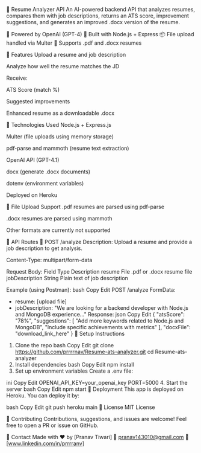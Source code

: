 📄 Resume Analyzer API
An AI-powered backend API that analyzes resumes, compares them with job descriptions, returns an ATS score, improvement suggestions, and generates an improved .docx version of the resume.

🧠 Powered by OpenAI (GPT-4)
🚀 Built with Node.js + Express
📦 File upload handled via Multer
📄 Supports .pdf and .docx resumes

📌 Features
Upload a resume and job description

Analyze how well the resume matches the JD

Receive:

ATS Score (match %)

Suggested improvements

Enhanced resume as a downloadable .docx

🚀 Technologies Used
Node.js + Express.js

Multer (file uploads using memory storage)

pdf-parse and mammoth (resume text extraction)

OpenAI API (GPT-4.1)

docx (generate .docx documents)

dotenv (environment variables)

Deployed on Heroku

📁 File Upload Support
.pdf resumes are parsed using pdf-parse

.docx resumes are parsed using mammoth

Other formats are currently not supported

📡 API Routes
🔹 POST /analyze
Description: Upload a resume and provide a job description to get analysis.

Content-Type: multipart/form-data

Request Body:
Field	Type	Description
resume	File	.pdf or .docx resume file
jobDescription	String	Plain text of job description

Example (using Postman):
bash
Copy
Edit
POST /analyze
FormData:
- resume: [upload file]
- jobDescription: "We are looking for a backend developer with Node.js and MongoDB experience..."
Response:
json
Copy
Edit
{
  "atsScore": "78%",
  "suggestions": [
    "Add more keywords related to Node.js and MongoDB",
    "Include specific achievements with metrics"
  ],
  "docxFile": "download_link_here"
}
🔧 Setup Instructions
1. Clone the repo
bash
Copy
Edit
git clone https://github.com/prrrrnav/Resume-ats-analyzer.git
cd Resume-ats-analyzer
2. Install dependencies
bash
Copy
Edit
npm install
3. Set up environment variables
Create a .env file:

ini
Copy
Edit
OPENAI_API_KEY=your_openai_key
PORT=5000
4. Start the server
bash
Copy
Edit
npm start
📌 Deployment
This app is deployed on Heroku. You can deploy it by:

bash
Copy
Edit
git push heroku main
📄 License
MIT License

🙌 Contributing
Contributions, suggestions, and issues are welcome! Feel free to open a PR or issue on GitHub.

🔗 Contact
Made with ❤️ by [Pranav Tiwari]
📧 pranav143010@gmail.com
🔗 [www.linkedin.com/in/prrrranv]